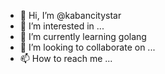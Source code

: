 - 👋 Hi, I’m @kabancitystar
- 👀 I’m interested in ...
- 🌱 I’m currently learning golang
- 💞️ I’m looking to collaborate on ...
- 📫 How to reach me ...

<!---
kabancitystar/kabancitystar is a ✨ special ✨ repository because its `README.md` (this file) appears on your GitHub profile.
You can click the Preview link to take a look at your changes.
--->

